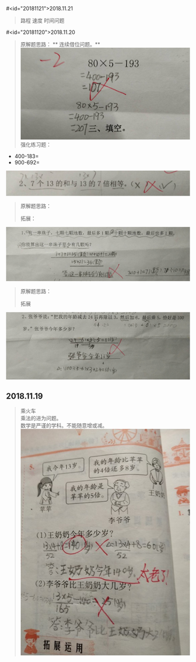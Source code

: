 #<id="20181121">2018.11.21

> 路程 速度 时间问题

#<id="20181120">2018.11.20

> 原解题思路：
>** 连续借位问题。**
![id="20181120_1"](/assets/20181120.jpg)
> 强化练习题：
* 400-183=      
* 900-692=

![](/assets/20181120_2.jpg)

> 原解题思路：
>
> 拓展：

![](/assets/20181120_3.jpg)

> 原解题思路：
>
> 拓展

![](/assets/20181120_4.jpg)

<h2 id="20181119">2018.11.19</h2>


> 乘火车  
> 乘法的进为问题。  
> 数学是严谨的学科。不能随意增或减。  
> ![](/assets/IMG_1.jpg)



